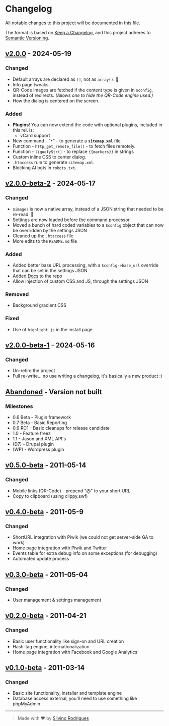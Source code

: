 # Changelog

All notable changes to this project will be documented in this file.

The format is based on [Keep a Changelog](https://keepachangelog.com/en/1.1.0/),
and this project adheres to [Semantic Versioning](https://semver.org/spec/v2.0.0.html).

## [v2.0.0] - 2024-05-19

### Changed

- Default arrays are declared as `[]`, not as `array()`. &#x1F937;
- Info page tweaks.
- QR-Code images are fetched if the content type is given in `$config`, instead of redirects.  *(Allows one to hide the QR-Code engine used.)*
- How the dialog is centered on the screen.

### Added

- **Plugins**! You can now extend the code with optional plugins, included in this rel. is:
    - vCard support
- New command - "`*`" - to generate a **`sitemap.xml`** file.
- Function - `http_get_remote_file()` - to fetch files remotely.
- Function - `liquefyStr()` - to replace `{{markers}}` in strings
- Custom inline CSS to center dialog.
- `.htaccess` rule to generate `sitemap.xml`.
- Blocking AI bots in `robots.txt`.



## [v2.0.0-beta-2] - 2024-05-17

### Changed

- `$images` is now a native array, instead of a JSON string that needed to be re-read. &#x1F937;
- Settings are now loaded before the command processor.
- Moved a bunch of hard coded variables to a `$config` object that can now be overridden by the settings JSON
- Cleaned up the `.htaccess` file
- More edits to the `README.md` file

### Added

- Added better base URL processing, with a `$config->base_url` override that can be set in the settings JSON
- Added [Docs](https://github.com/silvinor/ClickIt-URL-Shortener/tree/master/docs) to the repo
- Allow injection of custom CSS and JS, through the settings JSON

### Removed

- Background gradient CSS

### Fixed

- Use of `highlight.js` in the install page


## [v2.0.0-beta-1] - 2024-05-16

### Changed

- Un-retire the project
- Full re-write... no use writing a changelog, it's basically a new product :)


## [Abandoned] - Version not built

### Milestones

- 0.6 Beta - Plugin framework
- 0.7 Beta - Basic Reporting
- 0.9 RC1 - Basic cleanups for release candidate
- 1.0 - Feature freez
- 1.1 - Jason and XML API's
- (D7) - Drupal plugin
- (WP) - Wordpress plugin



## [v0.5.0-beta] - 2011-05-14

### Changed

- Mobile links (QR-Code) - prepend "@" to your short URL
- Copy to clipboard (using clippy.swf)



## [v0.4.0-beta] - 2011-05-9

### Changed

- ShortURL integration with Piwik (we could not get server-side GA to work)
- Home page integration with Piwik and Twitter
- Events table for extra debug info on some exceptions (for debugging)
- Automated update process



## [v0.3.0-beta] - 2011-05-04

### Changed

- User management & settings management



## [v0.2.0-beta] - 2011-04-21

### Changed

- Basic user functionality like sign-on and URL creation
- Hash-tag engine, internationalization
- Home page integration with Facebook and Google Analytics



## [v0.1.0-beta] - 2011-03-14

### Changed

- Basic site functionality, installer and template engine
- Database access external, you'll need to use something like phpMyAdmin


-----
> Made with &#x2665; by [Silvino Rodrigues](https://github.com/silvinor)


[v2.0.0]: https://github.com/silvinor/ClickIt-URL-Shortener/compare/v2.0.0-beta-2...v2.0.0
[v2.0.0-beta-2]: https://github.com/silvinor/ClickIt-URL-Shortener/compare/v2.0.0-beta-1...v2.0.0-beta-2
[v2.0.0-beta-1]: https://github.com/silvinor/ClickIt-URL-Shortener/compare/v0.5.3...HEAD
[Abandoned]: https://github.com/silvinor/ClickIt-URL-Shortener/releases/tag/v0.5.3
[v0.5.0-beta]: https://github.com/silvinor/ClickIt-URL-Shortener
[v0.4.0-beta]: https://github.com/silvinor/ClickIt-URL-Shortener
[v0.3.0-beta]: https://github.com/silvinor/ClickIt-URL-Shortener
[v0.2.0-beta]: https://github.com/silvinor/ClickIt-URL-Shortener
[v0.1.0-beta]: https://github.com/silvinor/ClickIt-URL-Shortener
